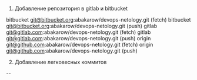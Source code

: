 
1. Добавление репозитория в gitlab и bitbucket

bitbucket	git@bitbucket.org:abakarow/devops-netology.git (fetch)
bitbucket	git@bitbucket.org:abakarow/devops-netology.git (push)
gitlab	git@gitlab.com:abakarow/devops-netology.git (fetch)
gitlab	git@gitlab.com:abakarow/devops-netology.git (push)
origin	git@github.com:abakarow/devops-netology.git (fetch)
origin	git@github.com:abakarow/devops-netology.git (push)

2. Добавление легковесных коммитов 

--
